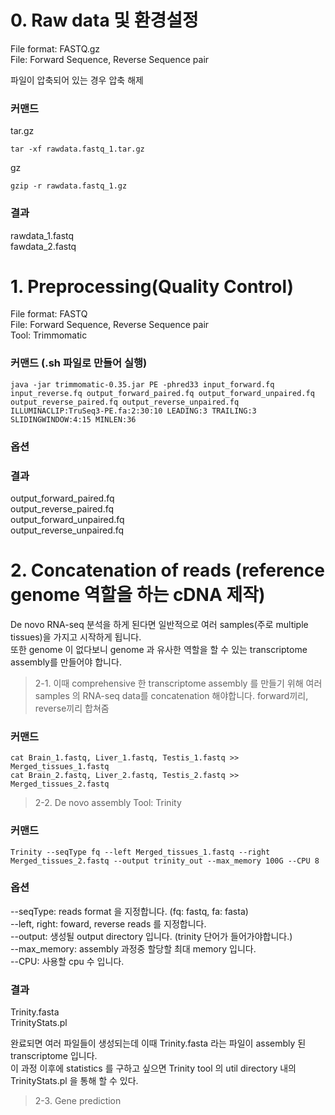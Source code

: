 # **0. Raw data 및 환경설정**

File format: FASTQ.gz  
File:        Forward Sequence, Reverse Sequence pair  

파일이 압축되어 있는 경우 압축 해제

### 커맨드

tar.gz 

    tar -xf rawdata.fastq_1.tar.gz

gz 

    gzip -r rawdata.fastq_1.gz

### 결과
rawdata_1.fastq  
fawdata_2.fastq  

# **1. Preprocessing(Quality Control)**

File format: FASTQ  
File:        Forward Sequence, Reverse Sequence pair  
Tool: Trimmomatic  

### 커맨드 (.sh 파일로 만들어 실행)

    java -jar trimmomatic-0.35.jar PE -phred33 input_forward.fq input_reverse.fq output_forward_paired.fq output_forward_unpaired.fq output_reverse_paired.fq output_reverse_unpaired.fq ILLUMINACLIP:TruSeq3-PE.fa:2:30:10 LEADING:3 TRAILING:3 SLIDINGWINDOW:4:15 MINLEN:36

### 옵션

### 결과
output_forward_paired.fq  
output_reverse_paired.fq  
output_forward_unpaired.fq  
output_reverse_unpaired.fq  

# **2. Concatenation of reads (reference genome 역할을 하는 cDNA 제작)**

De novo RNA-seq 분석을 하게 된다면 일반적으로 여러 samples(주로 multiple tissues)을 가지고 시작하게 됩니다.  
또한 genome 이 없다보니 genome 과 유사한 역할을 할 수 있는 transcriptome assembly를 만들어야 합니다.  

> 2-1. 이때 comprehensive 한 transcriptome assembly 를 만들기 위해 여러 samples 의 RNA-seq data를 concatenation 해야합니다. 
forward끼리, reverse끼리 합쳐줌  

### 커맨드

    cat Brain_1.fastq, Liver_1.fastq, Testis_1.fastq >> Merged_tissues_1.fastq 
    cat Brain_2.fastq, Liver_2.fastq, Testis_2.fastq >> Merged_tissues_2.fastq


> 2-2. De novo assembly
Tool: Trinity  

### 커맨드

    Trinity --seqType fq --left Merged_tissues_1.fastq --right Merged_tissues_2.fastq --output trinity_out --max_memory 100G --CPU 8

### 옵션
--seqType:  reads format 을 지정합니다. (fq: fastq, fa: fasta)  
--left, right: foward, reverse reads 를 지정합니다.  
--output: 생성될 output directory 입니다. (trinity 단어가 들어가야합니다.)  
--max_memory:  assembly 과정중 할당할 최대 memory  입니다.  
--CPU:  사용할 cpu 수 입니다.  

### 결과
Trinity.fasta  
TrinityStats.pl  

완료되면 여러 파일들이 생성되는데 이때  Trinity.fasta 라는 파일이 assembly 된 transcriptome 입니다.  
이 과정 이후에 statistics 를 구하고 싶으면 Trinity tool 의 util directory 내의 TrinityStats.pl 을 통해 할 수 있다.  

> 2-3. Gene prediction